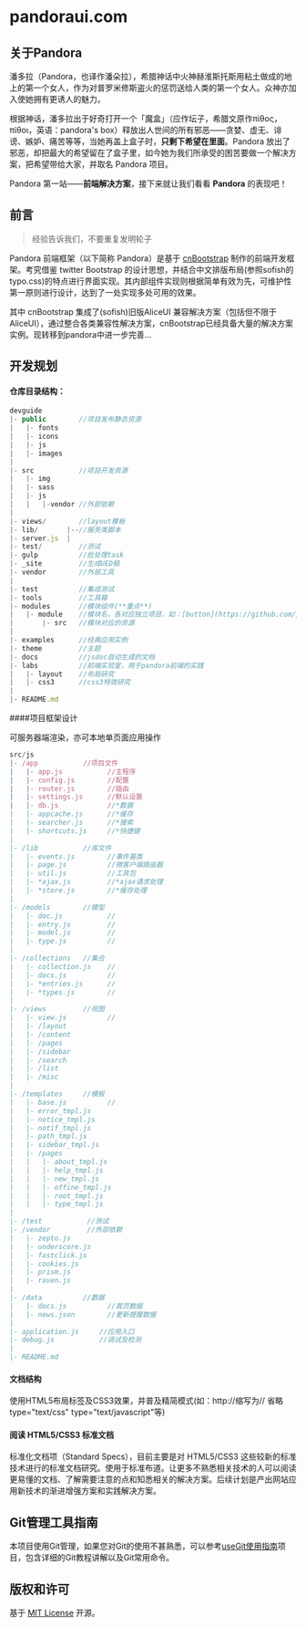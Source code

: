 pandoraui.com
=============

## 关于Pandora

潘多拉（Pandora，也译作潘朵拉），希腊神话中火神赫淮斯托斯用粘土做成的地上的第一个女人，作为对普罗米修斯盗火的惩罚送给人类的第一个女人。众神亦加入使她拥有更诱人的魅力。

根据神话，潘多拉出于好奇打开一个「魔盒」（应作坛子，希腊文原作πίθος，πίθοι，英语：pandora's box）释放出人世间的所有邪恶——贪婪、虚无、诽谤、嫉妒、痛苦等等，当她再盖上盒子时，**只剩下希望在里面**。Pandora 放出了邪恶，却把最大的希望留在了盒子里，如今她为我们所承受的困苦要做一个解决方案，把希望带给大家，并取名 Pandora 项目。

Pandora 第一站——**前端解决方案**，接下来就让我们看看 **Pandora** 的表现吧！

## 前言

> 经验告诉我们，不要重复发明轮子

Pandora 前端框架（以下简称 Pandora）是基于 [cnBootstrap](https://github.com/webcoding/cnBootstrap) 制作的前端开发框架。考究借鉴 twitter Bootstrap 的设计思想，并结合中文排版布局(参照sofish的typo.css)的特点进行界面实现。其内部组件实现则根据简单有效为先，可维护性第一原则进行设计，达到了一处实现多处可用的效果。

其中 cnBootstrap 集成了(sofish)旧版AliceUI 兼容解决方案（包括但不限于AliceUI），通过整合各类兼容性解决方案，cnBootstrap已经具备大量的解决方案实例。现转移到pandora中进一步完善...

## 开发规划

#### 仓库目录结构：

```js
devguide
|- public        //项目发布静态资源
|   |- fonts
|   |- icons
|   |- js
|   |- images
|
|- src           //项目开发资源
|   |- img
|   |- sass
|   |- js
|   |   |-vendor //外部依赖
|
|- views/        //layout模板
|- lib/       |--//服务类脚本
|- server.js  |
|- test/         //测试
|- gulp          //批处理task
|- _site         //生成UED稿
|- vendor        //外部工具
|
|- test          //集成测试
|- tools         //工具箱
|- modules       //模块组件(**重点**)
|   |- module    //模块名，各对应独立项目，如：[button](https://github.com/pandoraui/button)
|       |- src   //模块对应的资源
|
|- examples      //经典应用实例
|- theme         //主题
|- docs          //jsdoc自动生成的文档
|- labs          //前端实验室，用于pandora前端的实践
|   |- layout    //布局研究
|   |- css3      //css3特效研究
|
|- README.md
```

####项目框架设计

可服务器端渲染，亦可本地单页面应用操作

```js
src/js
|- /app           //项目文件
|   |- app.js           //主程序
|   |- config.js        //配置
|   |- router.js        //路由
|   |- settings.js      //默认设置
|   |- db.js            //*数据
|   |- appcache.js      //*缓存
|   |- searcher.js      //*搜索
|   |- shortcuts.js     //*快捷键
|
|- /lib           //库文件
|   |- events.js        //事件基类
|   |- page.js          //微客户端路由器
|   |- util.js          //工具包
|   |- *ajax.js         //*ajax请求处理
|   |- *store.js        //*缓存处理
|
|- /models        //模型
|   |- doc.js           //
|   |- entry.js         //
|   |- model.js         //
|   |- type.js          //
|
|- /collections   //集合
|   |- collection.js    //
|   |- docs.js          //
|   |- *entries.js      //
|   |- *types.js        //
|
|- /views         //视图
|   |- view.js          //
|   |- /layout
|   |- /content
|   |- /pages
|   |- /sidebar
|   |- /search
|   |- /list
|   |- /misc
|
|- /templates     //模板
|   |- base.js          //
|   |- error_tmpl.js
|   |- notice_tmpl.js
|   |- notif_tmpl.js
|   |- path_tmpl.js
|   |- sidebar_tmpl.js
|   |- /pages
|   |   |- about_tmpl.js
|   |   |- help_tmpl.js
|   |   |- new_tmpl.js
|   |   |- offine_tmpl.js
|   |   |- root_tmpl.js
|   |   |- type_tmpl.js
|
|- /test           //测试
|- /vendor         //外部依赖
|   |- zepto.js
|   |- underscore.js
|   |- fastclick.js
|   |- cookies.js
|   |- prism.js
|   |- raven.js
|
|- /data          //数据
|   |- docs.js          //首页数据
|   |- news.json        //更新提醒数据
|
|- application.js     //应用入口
|- debug.js           //调试及检测
|
|- README.md
```


#### 文档结构

使用HTML5布局标签及CSS3效果，并普及精简模式(如：http://缩写为// 省略type="text/css" type="text/javascript"等)

#### 阅读 HTML5/CSS3 标准文档

标准化文档项（Standard Specs），目前主要是对 HTML5/CSS3 这些较新的标准技术进行的标准文档研究。使用于标准布道。让更多不熟悉相关技术的人可以阅读更易懂的文档、了解需要注意的点和知悉相关的解决方案。后续计划是产出网站应用新技术的渐进增强方案和实践解决方案。

## Git管理工具指南 

本项目使用Git管理，如果您对Git的使用不甚熟悉，可以参考[useGit使用指南](https://github.com/pandoraui/useGit)项目，包含详细的Git教程讲解以及Git常用命令。

## 版权和许可 

基于 [MIT License](http://en.wikipedia.org/wiki/MIT_License "WikiPedia 中关于 MIT License 的描述") 开源。
